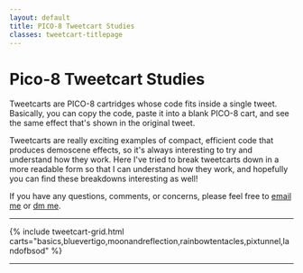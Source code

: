 ```yaml
---
layout: default
title: PICO-8 Tweetcart Studies
classes: tweetcart-titlepage
---
```


# Pico-8 Tweetcart Studies

<div class="abstract">
<p>Tweetcarts are PICO-8 cartridges whose code fits inside a single tweet. Basically, you can copy the code, paste it into a blank PICO-8 cart, and see the same effect that's shown in the original tweet.</p>

<p>Tweetcarts are really exciting examples of compact, efficient code that produces demoscene effects, so it's always interesting to try and understand how they work. Here I've tried to break tweetcarts down in a more readable form so that I can understand how they work, and hopefully you can find these breakdowns interesting as well!</p>

<p>If you have any questions, comments, or concerns, please feel free to <a href="mailto:daniel@danieloaks.net">email me</a> or <a href="https://twitter.com/pixienop">dm me</a>.</p>
</div>

-----

{% include tweetcart-grid.html carts="basics,bluevertigo,moonandreflection,rainbowtentacles,pixtunnel,landofbsod" %}

-----
